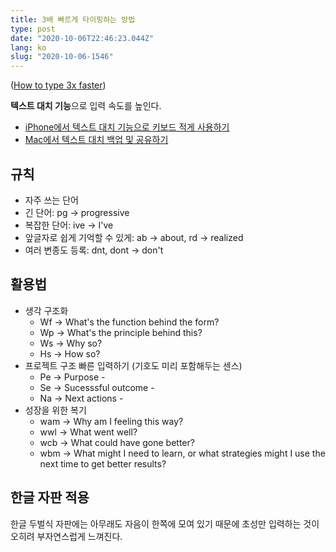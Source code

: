 ```yaml
---
title: 3배 빠르게 타이핑하는 방법
type: post
date: "2020-10-06T22:46:23.044Z"
lang: ko
slug: "2020-10-06-1546"
---
```


([How to type 3x faster](https://vasilishynkarenka.com/how-to-type-3x-faster/))

**텍스트 대치 기능**으로 입력 속도를 높인다.

- [iPhone에서 텍스트 대치 기능으로 키보드 적게 사용하기](https://support.apple.com/ko-kr/guide/iphone/iph6d01d862/ios)
- [Mac에서 텍스트 대치 백업 및 공유하기](https://support.apple.com/ko-kr/guide/mac-help/mchl2a7bd795/mac)


## 규칙

- 자주 쓰는 단어
- 긴 단어: pg -> progressive
- 복잡한 단어: ive -> I've
- 앞글자로 쉽게 기억할 수 있게: ab -> about, rd -> realized
- 여러 변종도 등록: dnt, dont -> don't

## 활용법

- 생각 구조화
  - Wf -> What's the function behind the form?
  - Wp -> What's the principle behind this?
  - Ws -> Why so?
  - Hs -> How so?
- 프로젝트 구조 빠른 입력하기 (기호도 미리 포함해두는 센스)
  - Pe -> Purpose -
  - Se -> Sucesssful outcome -
  - Na -> Next actions -
- 성장을 위한 복기
  - wam -> Why am I feeling this way?
  - wwl -> What went well?
  - wcb -> What could have gone better?
  - wbm -> What might I need to learn, or what strategies might I use the next time to get better results?

## 한글 자판 적용

한글 두벌식 자판에는 아무래도 자음이 한쪽에 모여 있기 때문에 초성만 입력하는 것이 오히려 부자연스럽게 느껴진다.

